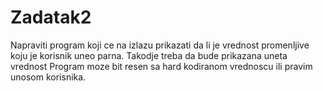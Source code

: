 # Zadatak2

Napraviti program koji ce na izlazu prikazati da li je vrednost promenljive koju je korisnik uneo parna. Takodje treba da bude prikazana uneta vrednost Program moze bit resen sa hard kodiranom vrednoscu ili pravim unosom korisnika.
